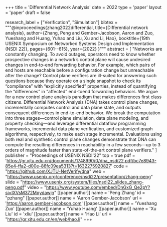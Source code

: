 +++
title = 'Differential Network Analysis'
date = 2022
type = 'paper'
layout = 'paper'
draft = false

research_label = ["Verification", "Simulation"]
bibtex = """@inproceedings{zhang2022differential,
  title={Differential network analysis},
  author={Zhang, Peng and Gember-Jacobson, Aaron and Zuo, Yueshang and Huang, Yuhao and Liu, Xu and Li, Hao},
  booktitle={19th USENIX Symposium on Networked Systems Design and Implementation (NSDI 22)},
  pages={601--615},
  year={2022}
}"""
abstract = [
    "Networks are constantly changing. To avoid outages, operators need to know whether prospective changes in a network’s control plane will cause undesired changes in end-to-end forwarding behavior. For example, which pairs of end hosts are reachable before a configuration change but unreachable after the change? Control plane verifiers are ill-suited for answering such questions because they operate on a single snapshot to check its “compliance” with “explicitly specified” properties, instead of quantifying the “differences” in “affected” end-toend forwarding behaviors. We argue for a new control plane analysis paradigm that makes differences first class citizens. Differential Network Analysis (DNA) takes control plane changes, incrementally computes control and data plane state, and outputs consequent differences in end-to-end behavior. We break the computation into three stages—control plane simulation, data plane modeling, and property checking—and leverage differential dataflow programming frameworks, incremental data plane verification, and customized graph algorithms, respectively, to make each stage incremental. Evaluations using both real and synthetic control plane changes demonstrate that DNA can compute the resulting differences in reachability in a few seconds—up to 3 orders of magnitude faster than state-of-the-art control plane verifiers."
]
publisher = "Proceedings of USENIX NSDI'22"
top = true
pdf = 'https://gr.xjtu.edu.cn/documents/1748990/0/dna_nsdi22.pdf/bc7e8943-85e4-ffa2-d00e-86fc09ea5313?t=1632275920827'
code = "https://github.com/XJTU-NetVerify/dna"
web = "https://www.usenix.org/conference/nsdi22/presentation/zhang-peng"
slide = "https://www.usenix.org/system/files/nsdi22_slides_zhang-peng.pdf"
video = "https://www.youtube.com/embed/DnGxG_Qe2pY?si=IXVsM372Mqydawjn"
[[paper.author]]
    name = 'Peng Zhang'
    id = "pzhang"
[[paper.author]]
    name = 'Aaron Gember-Jacobson'
    url = 'https://aaron.gember-jacobson.com'
[[paper.author]]
    name = 'Yueshang Zuo'
[[paper.author]]
    name = 'Yuhao Huang'
[[paper.author]]
    name = 'Xu Liu'
    id = 'xliu'
[[paper.author]]
    name = 'Hao Li'
    url = "https://gr.xjtu.edu.cn/en/web/hao.li"
+++
